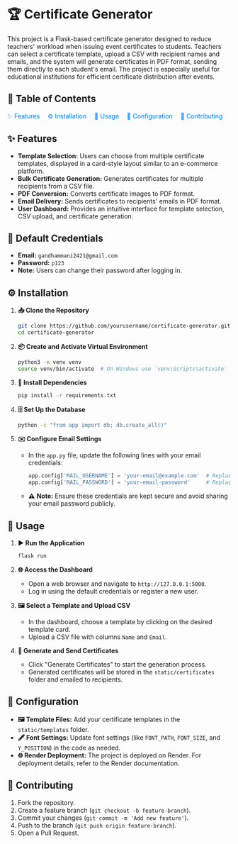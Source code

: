 # 🏆 Certificate Generator

This project is a Flask-based certificate generator designed to reduce teachers' workload when issuing event certificates to students. Teachers can select a certificate template, upload a CSV with recipient names and emails, and the system will generate certificates in PDF format, sending them directly to each student's email. The project is especially useful for educational institutions for efficient certificate distribution after events.

## 📑 Table of Contents

<div style="margin-bottom: 1em;">
  <a href="#features" style="text-decoration: none; color: #007BFF; margin-right: 1em;">✨ Features</a>
  <a href="#installation" style="text-decoration: none; color: #007BFF; margin-right: 1em;">⚙️ Installation</a>
  <a href="#usage" style="text-decoration: none; color: #007BFF; margin-right: 1em;">🚀 Usage</a>
  <a href="#configuration" style="text-decoration: none; color: #007BFF; margin-right: 1em;">🔧 Configuration</a>
  <a href="#contributing" style="text-decoration: none; color: #007BFF; margin-right: 1em;">🤝 Contributing</a>

</div>

## ✨ Features

- **Template Selection:** Users can choose from multiple certificate templates, displayed in a card-style layout similar to an e-commerce platform.
- **Bulk Certificate Generation:** Generates certificates for multiple recipients from a CSV file.
- **PDF Conversion:** Converts certificate images to PDF format.
- **Email Delivery:** Sends certificates to recipients' emails in PDF format.
- **User Dashboard:** Provides an intuitive interface for template selection, CSV upload, and certificate generation.

## 🔐 Default Credentials

- **Email:** `gandhammani2421@gmail.com`
- **Password:** `p123`
- **Note:** Users can change their password after logging in.

## ⚙️ Installation

1. **📥 Clone the Repository**
    ```bash
    git clone https://github.com/yourusername/certificate-generator.git
    cd certificate-generator
    ```

2. **📦 Create and Activate Virtual Environment**
    ```bash
    python3 -m venv venv
    source venv/bin/activate  # On Windows use `venv\Scripts\activate`
    ```

3. **📂 Install Dependencies**
    ```bash
    pip install -r requirements.txt
    ```

4. **🗄️ Set Up the Database**
    ```bash
    python -c "from app import db; db.create_all()"
    ```

5. **✉️ Configure Email Settings**
   - In the `app.py` file, update the following lines with your email credentials:
     ```python
     app.config['MAIL_USERNAME'] = 'your-email@example.com'  # Replace with your email
     app.config['MAIL_PASSWORD'] = 'your-email-password'     # Replace with your email password
     ```
   - ⚠️ **Note:** Ensure these credentials are kept secure and avoid sharing your email password publicly.

## 🚀 Usage

1. **▶️ Run the Application**
    ```bash
    flask run
    ```

2. **🌐 Access the Dashboard**
   - Open a web browser and navigate to `http://127.0.0.1:5000`.
   - Log in using the default credentials or register a new user.

3. **🖼️ Select a Template and Upload CSV**
   - In the dashboard, choose a template by clicking on the desired template card.
   - Upload a CSV file with columns `Name` and `Email`.

4. **📄 Generate and Send Certificates**
   - Click "Generate Certificates" to start the generation process.
   - Generated certificates will be stored in the `static/certificates` folder and emailed to recipients.

## 🔧 Configuration

- **🖼️ Template Files:** Add your certificate templates in the `static/templates` folder.
- **🖋️ Font Settings:** Update font settings (like `FONT_PATH`, `FONT_SIZE`, and `Y_POSITION`) in the code as needed.
- **🌐 Render Deployment:** The project is deployed on Render. For deployment details, refer to the Render documentation.

## 🤝 Contributing

1. Fork the repository.
2. Create a feature branch (`git checkout -b feature-branch`).
3. Commit your changes (`git commit -m 'Add new feature'`).
4. Push to the branch (`git push origin feature-branch`).
5. Open a Pull Request.

